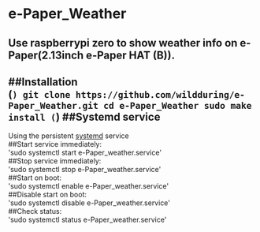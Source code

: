 # e-Paper_Weather  
Use raspberrypi zero to show weather info on e-Paper(2.13inch e-Paper HAT (B)).  
----------------------------------------------------------------------------------------------------------------------------  
##Installation  
(```)
git clone https://github.com/wildduring/e-Paper_Weather.git
cd e-Paper_Weather
sudo make install
(```)
##Systemd service  
----------------------------------------------------------------------------------------------------------------------------  
Using the persistent [systemd](https://wiki.archlinux.org/title/systemd#Basic_systemctl_usage) service  
##Start service immediately:  
'sudo systemctl start e-Paper_weather.service'  
##Stop service immediately:  
'sudo systemctl stop e-Paper_weather.service'  
##Start on boot:  
'sudo systemctl enable e-Paper_weather.service'  
##Disable start on boot:  
'sudo systemctl disable e-Paper_weather.service'  
##Check status:  
'sudo systemctl status e-Paper_weather.service'  